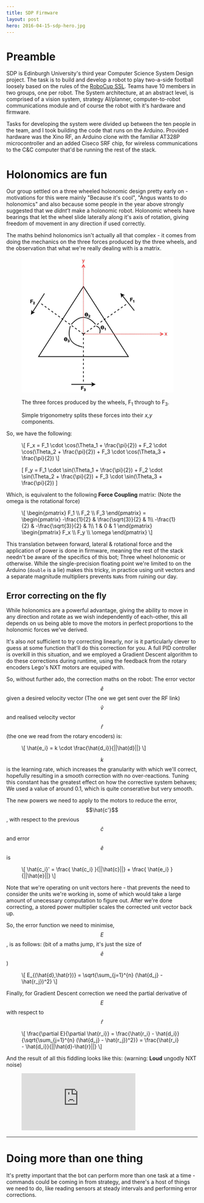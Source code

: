```yaml
---
title: SDP Firmware
layout: post
hero: 2016-04-15-sdp-hero.jpg
---
```


Preamble
========

SDP is Edinburgh University's third year Computer Science System Design project. The task is to build and develop a robot to play two-a-side football loosely based on the rules of the [RoboCup SSL](https://en.wikipedia.org/wiki/RoboCup_Small_Size_League). Teams have 10 members in two groups, one per robot. The System architecture, at an abstract level, is comprised of a vision system, strategy AI/planner, computer-to-robot communications module and of course the robot with it's hardware and firmware.

Tasks for developing the system were divided up between the ten people in the team, and I took building the code that runs on the Arduino. Provided hardware was the Xino RF, an Arduino clone with the familiar AT328P microcontroller and an added Ciseco SRF chip, for wireless communications to the C&C computer that'd be running the rest of the stack.

Holonomics are fun
==================

Our group settled on a three wheeled holonomic design pretty early on - motivations for this were mainly "Because it's cool", "Angus wants to do holonomics" and also because some people in the year above strongly suggested that we *didnt't* make a holonomic robot. Holonomic wheels have bearings that let the wheel slide laterally along it's axis of rotation, giving freedom of movement in any direction if used correctly.

The maths behind holonomics isn't actually all that complex - it comes from doing the mechanics on the three forces produced by the three wheels, and the observation that what we're really dealing with is a matrix.

<figure class="row">
  <div class="col center">
    <img src="/media/2016-04-15-holo-mech.jpg" 
         alt="Three wheel holonomics mechanical diagram"
         style="width: 400px;">
  </div>
  <div class="col">
    <p>
      The three forces produced by the wheels, F<sub>1</sub> through to F<sub>3</sub>.
    </p>
    <p>
      Simple trigonometry splits these forces into their <i>x,y</i> components.
    </p>
  </div>
</figure>

So, we have the following:

<figure>
  \[
  F_x = F_1 \cdot \cos(\Theta_1 + \frac{\pi}{2}) + F_2 \cdot \cos(\Theta_2 + \frac{\pi}{2}) + F_3 \cdot \cos(\Theta_3 + \frac{\pi}{2})
  \]

  \[
  F_y = F_1 \cdot \sin(\Theta_1 + \frac{\pi}{2}) + F_2 \cdot \sin(\Theta_2 + \frac{\pi}{2}) + F_3 \cdot \sin(\Theta_3 + \frac{\pi}{2})
  \]
</figure>

Which, is equivalent to the following **Force Coupling** matrix: (Note the omega is the rotational force)

<figure>
  \[
  \begin{pmatrix}
      F_1 \\
      F_2 \\
      F_3
  \end{pmatrix}
  =
  \begin{pmatrix}
      -\frac{1}{2} & \frac{\sqrt{3}}{2} & 1\\
      -\frac{1}{2} & -\frac{\sqrt{3}}{2} & 1\\
      1 & 0 & 1
  \end{pmatrix}
  \begin{pmatrix}
      F_x \\
      F_y \\
      \omega
  \end{pmatrix}
  \]
</figure>

This translation between forward, lateral & rotational force and the application of power is done in firmware, meaning the rest of the stack needn't be aware of the specifics of this bot; Three wheel holonomic or otherwise. While the single-precision floating point we're limited to on the Arduino (`double` is a lie) makes this tricky, in practice using unit vectors and a separate magnitude multipliers prevents `NaNs` from ruining our day.

Error correcting on the fly
---------------------------

While holonomics are a powerful advantage, giving the ability to move in any direction and rotate as we wish independently of each-other, this all depends on us being able to move the motors in perfect proportions to the holonomic forces we've derived.

It's also *not* sufficient to try correcting linearly, nor is it particularly clever to guess at some function that'll do this correction for you. A full PID controller is overkill in this situation, and we employed a Gradient Descent algorithm to do these corrections during runtime, using the feedback from the rotary encoders Lego's NXT motors are equiped with.

So, without further ado, the correction maths on the robot: The error vector $$\hat{e}$$ given a desired velocity vector (The one we get sent over the RF link) $$\hat{v}$$ and realised velocity vector $$\hat{r}$$ (the one we read from the rotary encoders) is:

<figure>
  \[
  \hat{e_i} = k \cdot \frac{\hat{d_i}}{||\hat{d}||}
  \]
</figure>

$$k$$ is the learning rate, which increases the granularity with which we'll correct, hopefully resulting in a smooth correction with no over-reactions. Tuning this constant has the greatest effect on how the corrective system behaves; We used a value of around 0.1, which is quite conserative but very smooth.

The new powers we need to apply to the motors to reduce the error, $$\hat{c'}$$, with respect to the previous $$\hat{c}$$ and error $$\hat{e}$$ is

<figure>
  \[
  \hat{c_i}' = \frac{ \hat{c_i} }{||\hat{c}||} + \frac{ \hat{e_i} }{||\hat{e}||}
  \]
</figure>

Note that we're operating on unit vectors here - that prevents the need to consider the units we're working in, some of which would take a large amount of unecessary computation to figure out. After we're done correcting, a stored power multiplier scales the corrected unit vector back up.

So, the error function we need to minimise, $$E$$, is as follows: (bit of a maths jump, it's just the size of $$\hat{e}$$)

<figure>
  \[
  E_{(\hat{d},\hat{r})} = \sqrt{\sum_{j=1}^{n} (\hat{d_j} - \hat{r_j})^2}
  \]
</figure>

Finally, for Gradient Descent correction we need the partial derivative of $$E$$ with respect to $$\hat{r}$$

<figure>
  \[
  \frac{\partial E}{\partial \hat{r_i}}
  =
  \frac{\hat{r_i} - \hat{d_i}}{\sqrt{\sum_{j=1}^{n} (\hat{d_j} - \hat{r_j})^2}}
  =
  \frac{\hat{r_i} - \hat{d_i}}{||\hat{d}-\hat{r}||}
  \]
</figure>

And the result of all this fiddling looks like this: (warning: **Loud** ungodly NXT noise)

<figure class="center iframe-responsive">
  <iframe src="https://www.youtube.com/embed/xdrMzdQxG6U?rel=0&amp;controls=0&amp;showinfo=0"
          frameborder="0" allowfullscreen></iframe>
</figure>

---

Doing more than one thing
=========================

It's pretty important that the bot can perform more than one task at a time - commands could be coming in from strategy, and there's a host of things we need to do, like reading sensors at steady intervals and performing error corrections.


